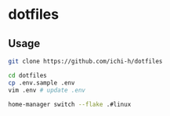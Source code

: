 # dotfiles

## Usage

```sh
git clone https://github.com/ichi-h/dotfiles

cd dotfiles
cp .env.sample .env
vim .env # update .env

home-manager switch --flake .#linux
```
